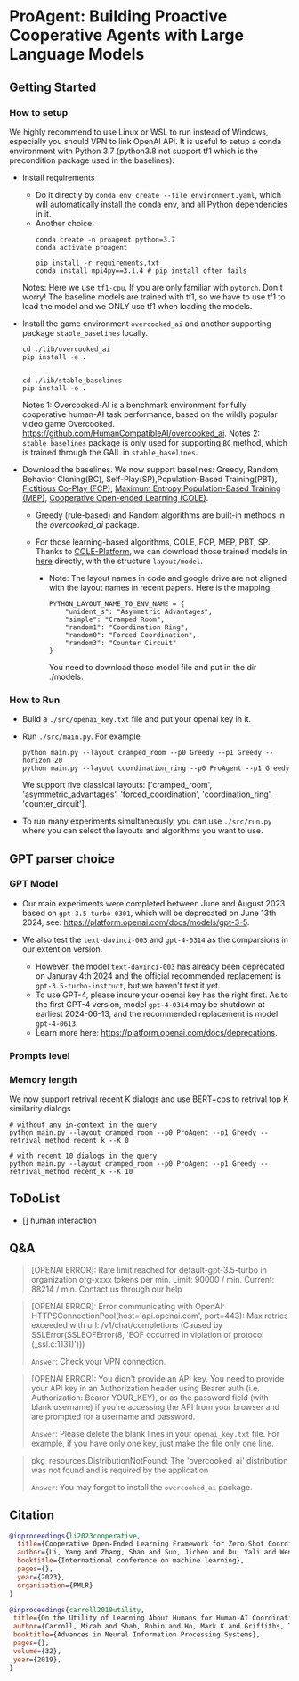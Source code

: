 # ProAgent: Building Proactive Cooperative Agents with Large Language Models

## Getting Started

### How to setup
We highly recommend to use Linux or WSL to run instead of Windows, especially you should VPN to link OpenAI API.
It is useful to setup a conda environment with Python 3.7 (python3.8 not support tf1 which is the precondition package used in the baselines):
- Install requirements
    - Do it directly by `conda env create --file environment.yaml`, which will automatically install the conda env, and all Python dependencies in it.
    - Another choice:
        ```
        conda create -n proagent python=3.7
        conda activate proagent

        pip install -r requirements.txt 
        conda install mpi4py==3.1.4 # pip install often fails
        ```

    Notes: Here we use `tf1-cpu`. If you are only familiar with `pytorch`. Don't worry! The baseline models are trained with tf1, so we have to use tf1 to load the model and we ONLY use tf1 when loading the models.

- Install the game environment `overcooked_ai` and another supporting package `stable_baselines` locally.
    ```
    cd ./lib/overcooked_ai
    pip install -e .

    
    cd ./lib/stable_baselines
    pip install -e .
    ```
    Notes 1: Overcooked-AI is a benchmark environment for fully cooperative human-AI task performance, based on the wildly popular video game Overcooked. https://github.com/HumanCompatibleAI/overcooked_ai.
    Notes 2: `stable_baselines` package is only used for supporting `BC` method, which is trained through the GAIL in `stable_baselines`. 


- Download the baselines. We now support baselines: Greedy, Random, Behavior Cloning(BC), Self-Play(SP),Population-Based Training(PBT), [Fictitious Co-Play (FCP)](https://arxiv.org/abs/2110.08176), [Maximum Entropy Population-Based Training (MEP)](https://arxiv.org/abs/2112.11701), [Cooperative Open-ended Learning (COLE)](https://arxiv.org/abs/2302.04831).
    - Greedy (rule-based) and Random algorithms are built-in methods in the *overcooked_ai* package.
    - For those learning-based algorithms, COLE, FCP, MEP, PBT, SP. Thanks to [COLE-Platform](https://github.com/liyang619/COLE-Platform), we can download those trained models in [here](https://drive.google.com/drive/folders/1s88a_muyG6pVlfcKDKop6R1Fhxr8dcGH) directly, with the structure `layout/model`. 

        - Note: The layout names in code and google drive are not aligned with the layout names in recent papers. Here is the mapping:
            ```
            PYTHON_LAYOUT_NAME_TO_ENV_NAME = {
                "unident_s": "Asymmetric Advantages",
                "simple": "Cramped Room",
                "random1": "Coordination Ring",
                "random0": "Forced Coordination",
                "random3": "Counter Circuit"
            }
            ```
            You need to download those model file and put in the dir ./models.

### How to Run

- Build a `./src/openai_key.txt` file and put your openai key in it. 
- Run `./src/main.py`. For example

    ```
    python main.py --layout cramped_room --p0 Greedy --p1 Greedy --horizon 20
    python main.py --layout coordination_ring --p0 ProAgent --p1 Greedy
    ```
    We support five classical layouts: ['cramped_room', 'asymmetric_advantages', 'forced_coordination', 'coordination_ring', 'counter_circuit'].

- To run many experiments simultaneously, you can use `./src/run.py` where you can select the layouts and algorithms you want to use.



## GPT parser choice

### GPT Model 

- Our main experiments were completed between June and August 2023 based on `gpt-3.5-turbo-0301`, which will be deprecated on June 13th 2024, see: https://platform.openai.com/docs/models/gpt-3-5.

- We also test the `text-davinci-003` and `gpt-4-0314` as the comparsions in our extention version. 
    - However, the model `text-davinci-003` has already been deprecated on Januray 4th 2024 and the official recommended replacement is `gpt-3.5-turbo-instruct`, but we haven't test it yet. 
    - To use GPT-4, please insure your openai key has the right first. As to the first GPT-4 version, model `gpt-4-0314` may be shutdown at earliest 2024-06-13, and the recommended replacement is model `gpt-4-0613`.
    - Learn more here: https://platform.openai.com/docs/deprecations. 

### Prompts level 

### Memory length
We now support retrival recent K dialogs and use BERT+cos to retrival top K similarity dialogs
```
# without any in-context in the query
python main.py --layout cramped_room --p0 ProAgent --p1 Greedy --retrival_method recent_k --K 0

# with recent 10 dialogs in the query
python main.py --layout cramped_room --p0 ProAgent --p1 Greedy --retrival_method recent_k --K 10
```

## ToDoList
- []  human interaction


## Q&A 

> [OPENAI ERROR]: Rate limit reached for default-gpt-3.5-turbo in organization org-xxxx tokens per min. Limit: 90000 / min. Current: 88214 / min. Contact us through our help

> [OPENAI ERROR]: Error communicating with OpenAI: HTTPSConnectionPool(host='api.openai.com', port=443): Max retries exceeded with url: /v1/chat/completions (Caused by       
SSLError(SSLEOFError(8, 'EOF occurred in violation of protocol (_ssl.c:1131)')))
>
> `Answer`: Check your VPN connection.

> [OPENAI ERROR]: You didn't provide an API key. You need to provide your API key in an Authorization header using Bearer
auth (i.e. Authorization: Bearer YOUR_KEY), or as the password field (with blank username) if you're accessing the API
from your browser and are prompted for a username and password.
>
> `Answer`: Please delete the blank lines in your `openai_key.txt` file. For example, if you have only one key, just make the file only one line.

> pkg_resources.DistributionNotFound: The 'overcooked_ai' distribution was not found and is required by the application
>
> `Answer`: You may forget to install the `overcooked_ai` package.


## Citation

```bibtex
@inproceedings{li2023cooperative,
  title={Cooperative Open-Ended Learning Framework for Zero-Shot Coordination},
  author={Li, Yang and Zhang, Shao and Sun, Jichen and Du, Yali and Wen, Ying and Wang, Xinbing and Pan, Wei},
  booktitle={International conference on machine learning},
  pages={},
  year={2023},
  organization={PMLR}
}

@inproceedings{carroll2019utility,
 title={On the Utility of Learning About Humans for Human-AI Coordination},
 author={Carroll, Micah and Shah, Rohin and Ho, Mark K and Griffiths, Tom and Seshia, Sanjit and Abbeel, Pieter and Dragan, Anca},
 booktitle={Advances in Neural Information Processing Systems},
 pages={},
 volume={32},
 year={2019},
}
```